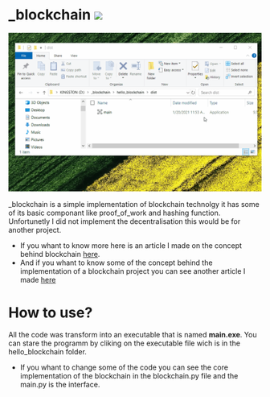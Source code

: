 # _blockchain <img src="https://github.com/quantumporium/_blockchain/blob/main/hello_blockchain/img/blockchain_icon.ico" width='25cm'>

![](https://github.com/quantumporium/_blockchain/blob/main/hello_blockchain/img/demo.gif)

_blockchain is a simple implementation of blockchain technolgy it has some of its basic componant like proof_of_work and hashing function. Unfortunetly I did not implement the decentralisation this would be for another project.

- If you whant to know more here is an article I made on the concept behind blockchain [here](https://medium.com/coinmonks/blockchain-101-5e19b7249db8).
- And if you whant to know some of the concept behind the implementation of a blockchain project you can see another article I made [here](https://penyel-djegnene.medium.com/learn-blockchain-by-creating-one-3a38cc7b263b)

# How to use?
All the code was transform into an executable that is named __main.exe__. You can stare the programm by cliking on the executable file wich is in the hello_blockchain folder.

- If you whant to change some of the code you can see the core implementation of the blockchain in the blockchain.py file and the main.py is the interface.
